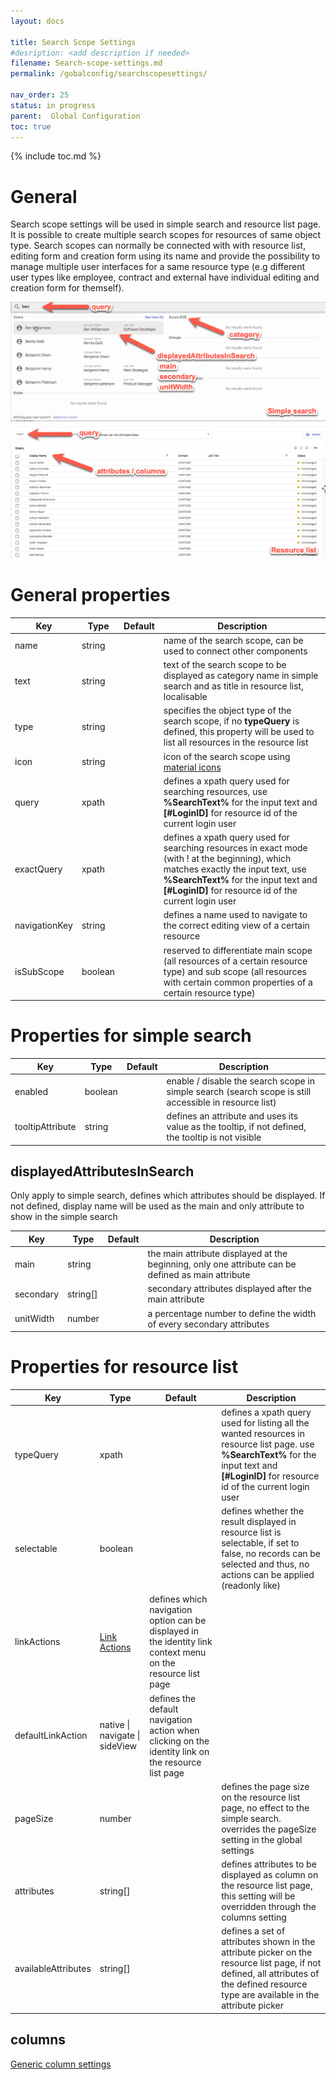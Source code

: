 ```yaml
---
layout: docs

title: Search Scope Settings
#desription: <add description if needed>
filename: Search-scope-settings.md
permalink: /gobalconfig/searchscopesettings/

nav_order: 25
status: in progress
parent:  Global Configuration
toc: true
---
```


{% include toc.md %}

# General

Search scope settings will be used in simple search and resource list page. It is possible to create multiple search scopes for resources of same object type. Search scopes can normally be connected with with resource list, editing form and creation form using its name and provide the possibility to manage multiple user interfaces for a same resource type (e.g different user types like employee, contract and external have individual editing and creation form for themself).

![images_search_scopes.png](/img/images_search_scopes-819b2824-cede-455a-a6ba-cfcc0041e279.png)

# General properties

|Key|Type|Default|Description|
|--|--|--|--|
|name|string||name of the search scope, can be used to connect other components|
|text|string||text of the search scope to be displayed as category name in simple search and as title in resource list, localisable|
|type|string||specifies the object type of the search scope, if no **typeQuery** is defined, this property will be used to list all resources in the resource list|
|icon|string||icon of the search scope using [material icons](https://fonts.google.com/icons?icon.set=Material+Icons)|
|query|xpath||defines a xpath query used for searching resources, use **%SearchText%** for the input text and **[#LoginID]** for resource id of the current login user|
|exactQuery|xpath||defines a xpath query used for searching resources in exact mode (with ! at the beginning), which matches exactly the input text, use **%SearchText%** for the input text and **[#LoginID]** for resource id of the current login user|
|navigationKey|string||defines a name used to navigate to the correct editing view of a certain resource|
|isSubScope|boolean||reserved to differentiate main scope (all resources of a certain resource type) and sub scope (all resources with certain common properties of a certain resource type)|

# Properties for simple search

|Key|Type|Default|Description|
|--|--|--|--|
|enabled|boolean||enable / disable the search scope in simple search (search scope is still accessible in resource list)|
|tooltipAttribute|string||defines an attribute and uses its value as the tooltip, if not defined, the tooltip is not visible|

## displayedAttributesInSearch

Only apply to simple search, defines which attributes should be displayed. If not defined, display name will be used as the main and only attribute to show in the simple search

|Key|Type|Default|Description|
|--|--|--|--|
|main|string||the main attribute displayed at the beginning, only one attribute can be defined as main attribute|
|secondary|string[]||secondary attributes displayed after the main attribute|
|unitWidth|number||a percentage number to define the width of every secondary attributes|

# Properties for resource list

|Key|Type|Default|Description|
|--|--|--|--|
|typeQuery|xpath||defines a xpath query used for listing all the wanted resources in resource list page. use **%SearchText%** for the input text and **[#LoginID]** for resource id of the current login user|
|selectable|boolean||defines whether the result displayed in resource list is selectable, if set to false, no records can be selected and thus, no actions can be applied (readonly like)|
|linkActions|[Link Actions](/globalconfig/genericenums/#linkactions)|defines which navigation option can be displayed in the identity link context menu on the resource list page|
|defaultLinkAction|native &#124; navigate &#124; sideView|defines the default navigation action when clicking on the identity link on the resource list page|
|pageSize|number||defines the page size on the resource list page, no effect to the simple search. overrides the pageSize setting in the global settings|
|attributes|string[]||defines attributes to be displayed as column on the resource list page, this setting will be overridden through the columns setting|
|availableAttributes|string[]||defines a set of attributes shown in the attribute picker on the resource list page, if not defined, all attributes of the defined resource type are available in the attribute picker|

## columns

[Generic column settings](/gobalconfig//Generic-column-settings)
